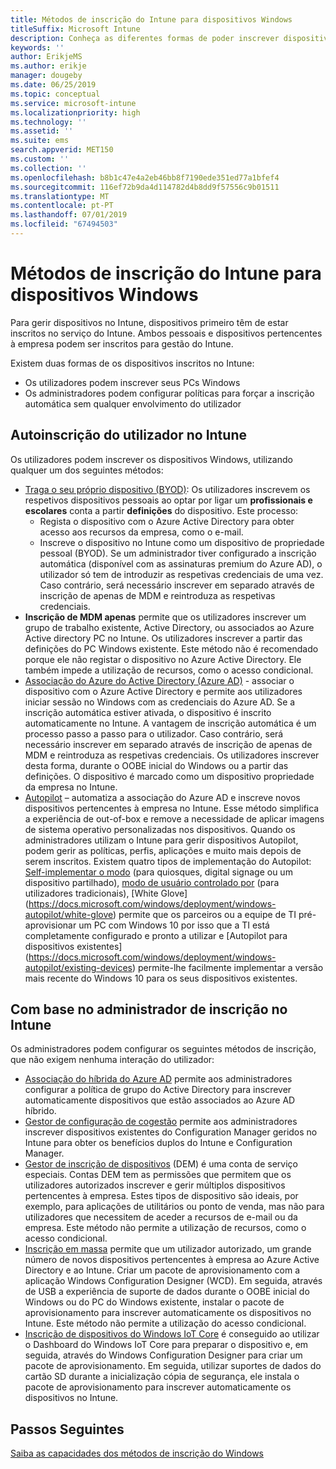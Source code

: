 ```yaml
---
title: Métodos de inscrição do Intune para dispositivos Windows
titleSuffix: Microsoft Intune
description: Conheça as diferentes formas de poder inscrever dispositivos Windows no Intune
keywords: ''
author: ErikjeMS
ms.author: erikje
manager: dougeby
ms.date: 06/25/2019
ms.topic: conceptual
ms.service: microsoft-intune
ms.localizationpriority: high
ms.technology: ''
ms.assetid: ''
ms.suite: ems
search.appverid: MET150
ms.custom: ''
ms.collection: ''
ms.openlocfilehash: b8b1c47e4a2eb46bb8f7190ede351ed77a1bfef4
ms.sourcegitcommit: 116ef72b9da4d114782d4b8dd9f57556c9b01511
ms.translationtype: MT
ms.contentlocale: pt-PT
ms.lasthandoff: 07/01/2019
ms.locfileid: "67494503"
---
```

# <a name="intune-enrollment-methods-for-windows-devices"></a>Métodos de inscrição do Intune para dispositivos Windows

Para gerir dispositivos no Intune, dispositivos primeiro têm de estar inscritos no serviço do Intune. Ambos pessoais e dispositivos pertencentes à empresa podem ser inscritos para gestão do Intune. 

Existem duas formas de os dispositivos inscritos no Intune:
- Os utilizadores podem inscrever seus PCs Windows 
- Os administradores podem configurar políticas para forçar a inscrição automática sem qualquer envolvimento do utilizador

## <a name="user-self-enrollment-in-intune"></a>Autoinscrição do utilizador no Intune

Os utilizadores podem inscrever os dispositivos Windows, utilizando qualquer um dos seguintes métodos:

- [Traga o seu próprio dispositivo (BYOD)](https://docs.microsoft.com/intune-user-help/enroll-windows-10-device): Os utilizadores inscrevem os respetivos dispositivos pessoais ao optar por ligar um **profissionais e escolares** conta a partir **definições** do dispositivo. Este processo:
    - Regista o dispositivo com o Azure Active Directory para obter acesso aos recursos da empresa, como o e-mail.
    - Inscreve o dispositivo no Intune como um dispositivo de propriedade pessoal (BYOD).
Se um administrador tiver configurado a inscrição automática (disponível com as assinaturas premium do Azure AD), o utilizador só tem de introduzir as respetivas credenciais de uma vez. Caso contrário, será necessário inscrever em separado através de inscrição de apenas de MDM e reintroduza as respetivas credenciais.  
- **Inscrição de MDM apenas** permite que os utilizadores inscrever um grupo de trabalho existente, Active Directory, ou associados ao Azure Active directory PC no Intune. Os utilizadores inscrever a partir das definições do PC Windows existente. Este método não é recomendado porque ele não registar o dispositivo no Azure Active Directory. Ele também impede a utilização de recursos, como o acesso condicional.
- [Associação do Azure do Active Directory (Azure AD)](https://docs.microsoft.com/azure/active-directory/user-help/user-help-join-device-on-network) - associar o dispositivo com o Azure Active Directory e permite aos utilizadores iniciar sessão no Windows com as credenciais do Azure AD. Se a inscrição automática estiver ativada, o dispositivo é inscrito automaticamente no Intune. A vantagem de inscrição automática é um processo passo a passo para o utilizador. Caso contrário, será necessário inscrever em separado através de inscrição de apenas de MDM e reintroduza as respetivas credenciais. Os utilizadores inscrever desta forma, durante o OOBE inicial do Windows ou a partir das definições. O dispositivo é marcado como um dispositivo propriedade da empresa no Intune.
- [Autopilot](enrollment-autopilot.md) – automatiza a associação do Azure AD e inscreve novos dispositivos pertencentes à empresa no Intune. Esse método simplifica a experiência de out-of-box e remove a necessidade de aplicar imagens de sistema operativo personalizadas nos dispositivos. Quando os administradores utilizam o Intune para gerir dispositivos Autopilot, podem gerir as políticas, perfis, aplicações e muito mais depois de serem inscritos.  Existem quatro tipos de implementação do Autopilot: [Self-implementar o modo](https://docs.microsoft.com/windows/deployment/windows-autopilot/self-deploying) (para quiosques, digital signage ou um dispositivo partilhado), [modo de usuário controlado por](https://docs.microsoft.com/windows/deployment/windows-autopilot/user-driven) (para utilizadores tradicionais), [White Glove] (https://docs.microsoft.com/windows/deployment/windows-autopilot/white-glove) permite que os parceiros ou a equipe de TI pré-aprovisionar um PC com Windows 10 por isso que a TI está completamente configurado e pronto a utilizar e [Autopilot para dispositivos existentes] (https://docs.microsoft.com/windows/deployment/windows-autopilot/existing-devices) permite-lhe facilmente implementar a versão mais recente do Windows 10 para os seus dispositivos existentes.

## <a name="administrator-based-enrollment-in-intune"></a>Com base no administrador de inscrição no Intune

Os administradores podem configurar os seguintes métodos de inscrição, que não exigem nenhuma interação do utilizador:

- [Associação do híbrida do Azure AD](https://docs.microsoft.com/windows/client-management/mdm/enroll-a-windows-10-device-automatically-using-group-policy) permite aos administradores configurar a política de grupo do Active Directory para inscrever automaticamente dispositivos que estão associados ao Azure AD híbrido. 
- [Gestor de configuração de cogestão](https://docs.microsoft.com/sccm/comanage/overview) permite aos administradores inscrever dispositivos existentes do Configuration Manager geridos no Intune para obter os benefícios duplos do Intune e Configuration Manager. 
- [Gestor de inscrição de dispositivos](device-enrollment-manager-enroll.md) (DEM) é uma conta de serviço especiais. Contas DEM tem as permissões que permitem que os utilizadores autorizados inscrever e gerir múltiplos dispositivos pertencentes à empresa. Estes tipos de dispositivo são ideais, por exemplo, para aplicações de utilitários ou ponto de venda, mas não para utilizadores que necessitem de aceder a recursos de e-mail ou da empresa. Este método não permite a utilização de recursos, como o acesso condicional. 
- [Inscrição em massa](windows-bulk-enroll.md) permite que um utilizador autorizado, um grande número de novos dispositivos pertencentes à empresa ao Azure Active Directory e ao Intune. Criar um pacote de aprovisionamento com a aplicação Windows Configuration Designer (WCD). Em seguida, através de USB a experiência de suporte de dados durante o OOBE inicial do Windows ou do PC do Windows existente, instalar o pacote de aprovisionamento para inscrever automaticamente os dispositivos no Intune. Este método não permite a utilização do acesso condicional. 
- [Inscrição de dispositivos do Windows IoT Core](https://docs.microsoft.com/windows/iot-core/manage-your-device/intunedeviceenrollment) é conseguido ao utilizar o Dashboard do Windows IoT Core para preparar o dispositivo e, em seguida, através do Windows Configuration Designer para criar um pacote de aprovisionamento. Em seguida, utilizar suportes de dados do cartão SD durante a inicialização cópia de segurança, ele instala o pacote de aprovisionamento para inscrever automaticamente os dispositivos no Intune.

## <a name="next-steps"></a>Passos Seguintes

[Saiba as capacidades dos métodos de inscrição do Windows](enrollment-method-capab.md)
